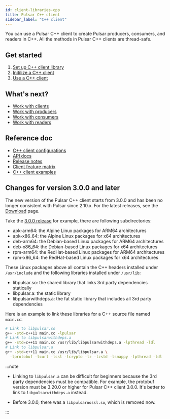 ```yaml
---
id: client-libraries-cpp
title: Pulsar C++ client
sidebar_label: "C++ client"
---
```


You can use a Pulsar C++ client to create Pulsar producers, consumers, and readers in C++. All the methods in Pulsar C++ clients are thread-safe.

## Get started

1. [Set up C++ client library](client-libraries-cpp-setup.md)
2. [Initilize a C++ client](client-libraries-cpp-initialize.md)
3. [Use a C++ client](client-libraries-cpp-use.md)

## What's next?

- [Work with clients](client-libraries-client-objects.md)
- [Work with producers](client-libraries-producers.md)
- [Work with consumers](client-libraries-consumers.md)
- [Work with readers](client-libraries-readers.md)

## Reference doc

- [C++ client configurations](client-libraries-cpp-configs.md)
- [API docs](@pulsar:apidoc:cpp@)
- [Release notes](/release-notes/client-cpp)
- [Client feature matrix](https://docs.google.com/spreadsheets/d/1YHYTkIXR8-Ql103u-IMI18TXLlGStK8uJjDsOOA0T20/edit#gid=1784579914)
- [C++ client examples](https://github.com/apache/pulsar-client-cpp/tree/main/examples)

## Changes for version 3.0.0 and later

The new version of the Pulsar C++ client starts from 3.0.0 and has been no longer consistent with Pulsar since 2.10.x. For the latest releases, see the [Download](/download/) page.

Take the [3.0.0 release](https://archive.apache.org/dist/pulsar/pulsar-client-cpp-3.0.0/) for example, there are following subdirectories:
- apk-arm64: the Alpine Linux packages for ARM64 architectures
- apk-x86_64: the Alpine Linux packages for x64 architectures
- deb-arm64: the Debian-based Linux packages for ARM64 architectures
- deb-x86_64: the Debian-based Linux packages for x64 architectures
- rpm-arm64: the RedHat-based Linux packages for ARM64 architectures
- rpm-x86_64: the RedHat-based Linux packages for x64 architectures

These Linux packages above all contain the C++ headers installed under `/usr/include` and the following libraries installed under `/usr/lib`:
- libpulsar.so: the shared library that links 3rd party dependencies statically
- libpulsar.a: the static library
- libpulsarwithdeps.a: the fat static library that includes all 3rd party dependencies

Here is an example to link these libraries for a C++ source file named `main.cc`:

```bash
# Link to libpulsar.so
g++ -std=c++11 main.cc -lpulsar
# Link to libpulsarwithdeps.a
g++ -std=c++11 main.cc /usr/lib/libpulsarwithdeps.a -lpthread -ldl
# Link to libpulsar.a
g++ -std=c++11 main.cc /usr/lib/libpulsar.a \
  -lprotobuf -lcurl -lssl -lcrypto -lz -lzstd -lsnappy -lpthread -ldl
```

:::note

- Linking to `libpulsar.a` can be difficult for beginners because the 3rd party dependencies must be compatible. For example, the protobuf version must be 3.20.0 or higher for Pulsar C++ client 3.0.0. It's better to link to `libpulsarwithdeps.a` instead.

- Before 3.0.0, there was a `libpulsarnossl.so`, which is removed now.

:::